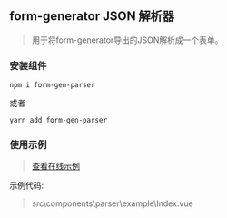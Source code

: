 ## form-generator JSON 解析器
>用于将form-generator导出的JSON解析成一个表单。

### 安装组件
```
npm i form-gen-parser
```
或者
```
yarn add form-gen-parser
```

### 使用示例
> [查看在线示例](https://mrhj.gitee.io/form-generator/#/parser)  

示例代码:  
> src\components\parser\example\Index.vue
